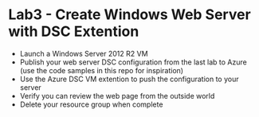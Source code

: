 # Lab3 - Create Windows Web Server with DSC Extention

* Launch a Windows Server 2012 R2 VM
* Publish your web server DSC configuration from the last lab to Azure (use the code samples in this repo for inspiration)
* Use the Azure DSC VM extention to push the configuration to your server
* Verify you can review the web page from the outside world
* Delete your resource group when complete